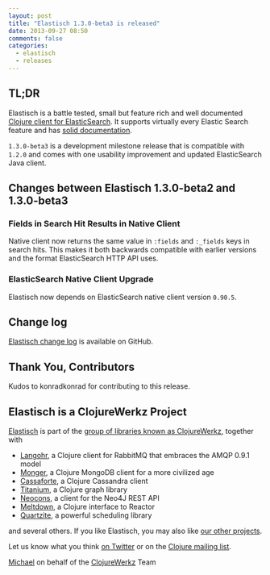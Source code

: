 ```yaml
---
layout: post
title: "Elastisch 1.3.0-beta3 is released"
date: 2013-09-27 08:50
comments: false
categories:
  - elastisch
  - releases
---
```


## TL;DR

Elastisch is a battle tested, small but feature rich and well documented [Clojure client for ElasticSearch](http://clojureelasticsearch.info).
It supports virtually every Elastic Search feature and has [solid documentation](http://clojureelasticsearch.info).

`1.3.0-beta3` is a development milestone release that is compatible with `1.2.0`
and comes with one usability improvement and updated ElasticSearch Java client.


## Changes between Elastisch 1.3.0-beta2 and 1.3.0-beta3

### Fields in Search Hit Results in Native Client

Native client now returns the same value in `:fields` and `:_fields`
keys in search hits. This makes it both backwards compatible with
earlier versions and the format ElasticSearch HTTP API uses.


### ElasticSearch Native Client Upgrade

Elastisch now depends on ElasticSearch native client version `0.90.5`.


## Change log

[Elastisch change log](https://github.com/clojurewerkz/elastisch/blob/master/ChangeLog.md) is available on GitHub.


## Thank You, Contributors

Kudos to konradkonrad for contributing to this release.


## Elastisch is a ClojureWerkz Project

[Elastisch](http://clojureelasticsearch.info) is part of the [group of libraries known as ClojureWerkz](http://clojurewerkz.org), together with

 * [Langohr](http://clojurerabbitmq.info), a Clojure client for RabbitMQ that embraces the AMQP 0.9.1 model
 * [Monger](http://clojuremongodb.info), a Clojure MongoDB client for a more civilized age
 * [Cassaforte](http://clojurecassandra.info), a Clojure Cassandra client
 * [Titanium](http://titanium.clojurewerkz.org), a Clojure graph library
 * [Neocons](http://clojureneo4j.info), a client for the Neo4J REST API
 * [Meltdown](http://github.com/clojurewerkz/eep), a Clojure interface to Reactor
 * [Quartzite](http://clojurequartz.info), a powerful scheduling library

and several others. If you like Elastisch, you may also like [our other projects](http://clojurewerkz.org).

Let us know what you think [on Twitter](http://twitter.com/clojurewerkz) or on the [Clojure mailing list](https://groups.google.com/group/clojure).


[Michael](http://twitter.com/michaelklishin) on behalf of the [ClojureWerkz](http://clojurewerkz.org) Team

